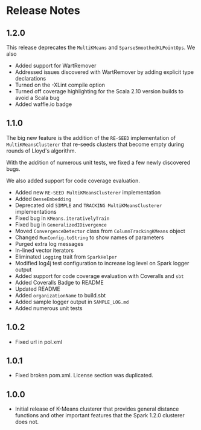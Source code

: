 # Release Notes

## 1.2.0

This release deprecates the ```MultiKMeans```  and  ```SparseSmoothedKLPointOps```. We also

- Added support for WartRemover
- Addressed issues discovered with WartRemover by adding explicit type declarations
- Turned on the -XLint compile option
- Turned off coverage highlighting for the Scala 2.10 version builds to avoid a Scala bug
- Added waffle.io badge

## 1.1.0

The big new feature is the addition of the ```RE-SEED``` implementation of ```MultiKMeansClusterer```
that re-seeds clusters that become empty during rounds of Lloyd's algorithm.

With the addition of numerous unit tests, we fixed a few newly discovered bugs.

We also added support for code coverage evaluation.

- Added new ```RE-SEED MultiKMeansClusterer``` implementation
- Added ```DenseEmbedding```
- Deprecated old ```SIMPLE``` and ```TRACKING MultiKMeansClusterer``` implementations
- Fixed bug in ```KMeans.iterativelyTrain```
- Fixed bug in  ```GeneralizedIDivergence```
- Moved ```ConvergenceDetector``` class from ```ColumnTrackingKMeans``` object
- Changed ```RunConfig.toString``` to show names of parameters
- Purged extra log messages
- In-lined vector iterators
- Eliminated ```Logging``` trait from ```SparkHelper```
- Modified log4j test configuration to increase log level on Spark logger output
- Added support for code coverage evaluation with Coveralls and ```sbt```
- Added Coveralls Badge to README
- Updated README
- Added ```organizationName``` to build.sbt
- Added sample logger output in ```SAMPLE_LOG.md```
- Added numerous unit tests

## 1.0.2

- Fixed url in pol.xml

## 1.0.1

- Fixed broken pom.xml. License section was duplicated.

## 1.0.0

- Initial release of K-Means clusterer that provides general distance functions and
other important features that the Spark 1.2.0 clusterer does not.
